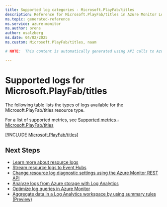 ```yaml
---
title: Supported log categories - Microsoft.PlayFab/titles
description: Reference for Microsoft.PlayFab/titles in Azure Monitor Logs.
ms.topic: generated-reference
ms.service: azure-monitor
ms.author: orens
author: osalzberg
ms.date: 04/02/2025
ms.custom: Microsoft.PlayFab/titles, naam

# NOTE:  This content is automatically generated using API calls to Azure. Any edits made on these files will be overwritten in the next run of the script. 

---
```





# Supported logs for Microsoft.PlayFab/titles  
The following table lists the types of logs available for the Microsoft.PlayFab/titles resource type.
  
  
  
For a list of supported metrics, see [Supported metrics - Microsoft.PlayFab/titles](../supported-metrics/microsoft-playfab-titles-metrics.md)  
  

  
[!INCLUDE [Microsoft.PlayFab/titles](~/reusable-content/ce-skilling/azure/includes/azure-monitor/reference/logs/microsoft-playfab-titles-logs-include.md)]  
  

## Next Steps

* [Learn more about resource logs](/azure/azure-monitor/essentials/platform-logs-overview)
* [Stream resource logs to Event Hubs](/azure/azure-monitor/essentials/resource-logs#send-to-azure-event-hubs)
* [Change resource log diagnostic settings using the Azure Monitor REST API](/rest/api/monitor/diagnosticsettings)
* [Analyze logs from Azure storage with Log Analytics](/azure/azure-monitor/essentials/resource-logs#send-to-log-analytics-workspace)
* [Optimize log queries in Azure Monitor](/azure/azure-monitor/logs/query-optimization)
* [Aggregate data in a Log Analytics workspace by using summary rules (Preview)](/azure/azure-monitor/logs/summary-rules)